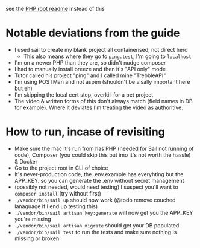 see the [PHP root readme](../README.md) instead of this

# Notable deviations from the guide
* I used sail to create my blank project all containerised, not direct herd
    * This also means where they go to `ping.test`, I'm going to `localhost`
* I'm on a newer PHP than they are, so didn't nudge composer
* I had to manually install breeze and then it's "API only" mode
* Tutor called his project "ping" and I called mine "TrebbleAPI"
* I'm using POSTMan and not aspen (shouldn't be visally important here but eh)
* I'm skipping the local cert step, overkill for a pet project
* The video & written forms of this don't always match (field names in DB for example). Where it deviates I'm treating the video as authoritive.

# How to run, incase of revisiting
* Make sure the mac it's run from has PHP (needed for Sail not running of code), Composer (you could skip this but imo it's not worth the hassle) & Docker
* Go to the project root in CLI of choice
* It's never-production code, the .env.example has everyhting but the APP_KEY. so you can generate the .env without secret management
* (possibly not needed, would need testing) I suspect you'll want to `composer install` (try without first)
* `./vendor/bin/sail up` should now work (@todo remove couched lanaguage if I end up testing this)
* `./vendor/bin/sail artisan key:generate` will now get you the APP_KEY you're missing
* `./vendor/bin/sail artisan migrate` should get your DB populated
* `./vendor/bin/sail test` to run the tests and make sure nothing is missing or broken